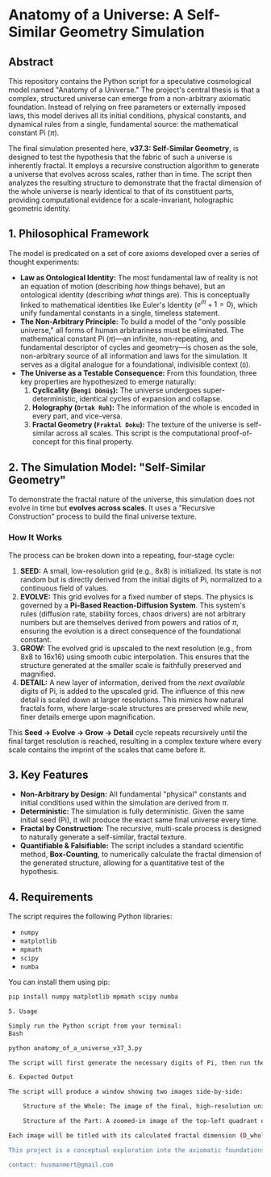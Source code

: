 # Anatomy of a Universe: A Self-Similar Geometry Simulation

## Abstract

This repository contains the Python script for a speculative cosmological model named "Anatomy of a Universe." The project's central thesis is that a complex, structured universe can emerge from a non-arbitrary axiomatic foundation. Instead of relying on free parameters or externally imposed laws, this model derives all its initial conditions, physical constants, and dynamical rules from a single, fundamental source: the mathematical constant Pi ($\pi$).

The final simulation presented here, **v37.3: Self-Similar Geometry**, is designed to test the hypothesis that the fabric of such a universe is inherently fractal. It employs a recursive construction algorithm to generate a universe that evolves across scales, rather than in time. The script then analyzes the resulting structure to demonstrate that the fractal dimension of the whole universe is nearly identical to that of its constituent parts, providing computational evidence for a scale-invariant, holographic geometric identity.

## 1. Philosophical Framework

The model is predicated on a set of core axioms developed over a series of thought experiments:

* **Law as Ontological Identity:** The most fundamental law of reality is not an equation of motion (describing *how* things behave), but an ontological identity (describing *what* things are). This is conceptually linked to mathematical identities like Euler's Identity ($e^{i\pi} + 1 = 0$), which unify fundamental constants in a single, timeless statement.
* **The Non-Arbitrary Principle:** To build a model of the "only possible universe," all forms of human arbitrariness must be eliminated. The mathematical constant Pi ($\pi$)—an infinite, non-repeating, and fundamental descriptor of cycles and geometry—is chosen as the sole, non-arbitrary source of all information and laws for the simulation. It serves as a digital analogue for a foundational, indivisible context (`Ω`).
* **The Universe as a Testable Consequence:** From this foundation, three key properties are hypothesized to emerge naturally:
    1.  **Cyclicality (`Bengi Dönüş`):** The universe undergoes super-deterministic, identical cycles of expansion and collapse.
    2.  **Holography (`Ortak Ruh`):** The information of the whole is encoded in every part, and vice-versa.
    3.  **Fractal Geometry (`Fraktal Doku`):** The texture of the universe is self-similar across all scales. This script is the computational proof-of-concept for this final property.

## 2. The Simulation Model: "Self-Similar Geometry"

To demonstrate the fractal nature of the universe, this simulation does not evolve in time but **evolves across scales**. It uses a "Recursive Construction" process to build the final universe texture.

### How It Works

The process can be broken down into a repeating, four-stage cycle:

1.  **SEED:** A small, low-resolution grid (e.g., 8x8) is initialized. Its state is not random but is directly derived from the initial digits of Pi, normalized to a continuous field of values.
2.  **EVOLVE:** This grid evolves for a fixed number of steps. The physics is governed by a **Pi-Based Reaction-Diffusion System**. This system's rules (diffusion rate, stability forces, chaos drivers) are not arbitrary numbers but are themselves derived from powers and ratios of $\pi$, ensuring the evolution is a direct consequence of the foundational constant.
3.  **GROW:** The evolved grid is upscaled to the next resolution (e.g., from 8x8 to 16x16) using smooth cubic interpolation. This ensures that the structure generated at the smaller scale is faithfully preserved and magnified.
4.  **DETAIL:** A new layer of information, derived from the *next available* digits of Pi, is added to the upscaled grid. The influence of this new detail is scaled down at larger resolutions. This mimics how natural fractals form, where large-scale structures are preserved while new, finer details emerge upon magnification.

This **Seed -> Evolve -> Grow -> Detail** cycle repeats recursively until the final target resolution is reached, resulting in a complex texture where every scale contains the imprint of the scales that came before it.

## 3. Key Features

* **Non-Arbitrary by Design:** All fundamental "physical" constants and initial conditions used within the simulation are derived from $\pi$.
* **Deterministic:** The simulation is fully deterministic. Given the same initial seed (Pi), it will produce the exact same final universe every time.
* **Fractal by Construction:** The recursive, multi-scale process is designed to naturally generate a self-similar, fractal texture.
* **Quantifiable & Falsifiable:** The script includes a standard scientific method, **Box-Counting**, to numerically calculate the fractal dimension of the generated structure, allowing for a quantitative test of the hypothesis.

## 4. Requirements

The script requires the following Python libraries:

* `numpy`
* `matplotlib`
* `mpmath`
* `scipy`
* `numba`

You can install them using pip:
```bash
pip install numpy matplotlib mpmath scipy numba

5. Usage

Simply run the Python script from your terminal:
Bash

python anatomy_of_a_universe_v37_3.py

The script will first generate the necessary digits of Pi, then run the construction simulation, and finally display the results in a Matplotlib window.

6. Expected Output

The script will produce a window showing two images side-by-side:

    Structure of the Whole: The image of the final, high-resolution universe grid.

    Structure of the Part: A zoomed-in image of the top-left quadrant of the whole.

Each image will be titled with its calculated fractal dimension (D_whole and D_part). The primary result of the simulation is the close agreement between these two values (D_whole ≈ D_part), providing strong computational evidence for the model's scale-invariant geometric identity.

This project is a conceptual exploration into the axiomatic foundations of physics. It aims to provoke thought and offer a coherent alternative to the problem of arbitrariness in our fundamental theories.

contact: husmanmert@gmail.com

